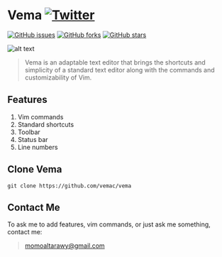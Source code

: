# Vema [![Twitter](https://img.shields.io/twitter/url/https/github.com/vemac/vema.svg?style=social)](https://twitter.com/intent/tweet?text=Wow:&url=https%3A%2F%2Fgithub.com%2Fvemac%2Fvema)
[![GitHub issues](https://img.shields.io/github/issues/vemac/vema.svg)](https://github.com/vemac/vema/issues) [![GitHub forks](https://img.shields.io/github/forks/vemac/vema.svg)](https://github.com/vemac/vema/network)   [![GitHub stars](https://img.shields.io/github/stars/vemac/vema.svg)](https://github.com/vemac/vema/stargazers)


![alt text](https://github.com/vemac/vema/blob/master/images/Capture.PNG "Vema")
>Vema is an adaptable text editor that brings the shortcuts and simplicity of a standard text editor along with the commands and customizability of Vim.

## Features
1. Vim commands
2. Standard shortcuts
3. Toolbar
4. Status bar
5. Line numbers

## Clone Vema
  ```
  git clone https://github.com/vemac/vema
  ```
## Contact Me
To ask me to add features, vim commands, or just ask me something, contact me:
>momoaltarawy@gmail.com

